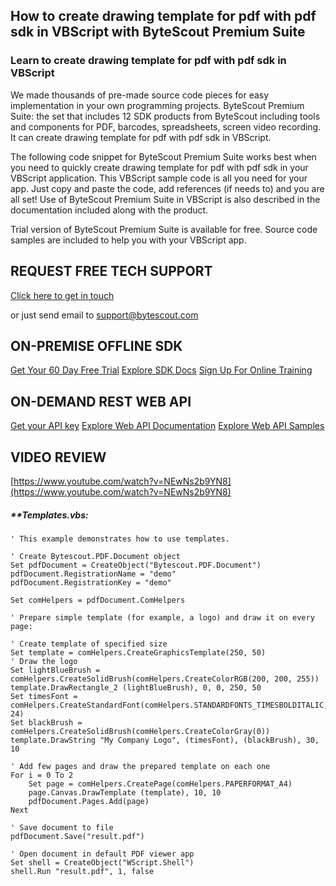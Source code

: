 ## How to create drawing template for pdf with pdf sdk in VBScript with ByteScout Premium Suite

### Learn to create drawing template for pdf with pdf sdk in VBScript

We made thousands of pre-made source code pieces for easy implementation in your own programming projects. ByteScout Premium Suite: the set that includes 12 SDK products from ByteScout including tools and components for PDF, barcodes, spreadsheets, screen video recording. It can create drawing template for pdf with pdf sdk in VBScript.

The following code snippet for ByteScout Premium Suite works best when you need to quickly create drawing template for pdf with pdf sdk in your VBScript application. This VBScript sample code is all you need for your app. Just copy and paste the code, add references (if needs to) and you are all set! Use of ByteScout Premium Suite in VBScript is also described in the documentation included along with the product.

Trial version of ByteScout Premium Suite is available for free. Source code samples are included to help you with your VBScript app.

## REQUEST FREE TECH SUPPORT

[Click here to get in touch](https://bytescout.zendesk.com/hc/en-us/requests/new?subject=ByteScout%20Premium%20Suite%20Question)

or just send email to [support@bytescout.com](mailto:support@bytescout.com?subject=ByteScout%20Premium%20Suite%20Question) 

## ON-PREMISE OFFLINE SDK 

[Get Your 60 Day Free Trial](https://bytescout.com/download/web-installer?utm_source=github-readme)
[Explore SDK Docs](https://bytescout.com/documentation/index.html?utm_source=github-readme)
[Sign Up For Online Training](https://academy.bytescout.com/)


## ON-DEMAND REST WEB API

[Get your API key](https://pdf.co/documentation/api?utm_source=github-readme)
[Explore Web API Documentation](https://pdf.co/documentation/api?utm_source=github-readme)
[Explore Web API Samples](https://github.com/bytescout/ByteScout-SDK-SourceCode/tree/master/PDF.co%20Web%20API)

## VIDEO REVIEW

[https://www.youtube.com/watch?v=NEwNs2b9YN8](https://www.youtube.com/watch?v=NEwNs2b9YN8)




<!-- code block begin -->

##### ****Templates.vbs:**
    
```
' This example demonstrates how to use templates.

' Create Bytescout.PDF.Document object
Set pdfDocument = CreateObject("Bytescout.PDF.Document")
pdfDocument.RegistrationName = "demo"
pdfDocument.RegistrationKey = "demo"

Set comHelpers = pdfDocument.ComHelpers

' Prepare simple template (for example, a logo) and draw it on every page:

' Create template of specified size
Set template = comHelpers.CreateGraphicsTemplate(250, 50)
' Draw the logo
Set lightBlueBrush = comHelpers.CreateSolidBrush(comHelpers.CreateColorRGB(200, 200, 255))
template.DrawRectangle_2 (lightBlueBrush), 0, 0, 250, 50
Set timesFont = comHelpers.CreateStandardFont(comHelpers.STANDARDFONTS_TIMESBOLDITALIC, 24)
Set blackBrush = comHelpers.CreateSolidBrush(comHelpers.CreateColorGray(0))
template.DrawString "My Company Logo", (timesFont), (blackBrush), 30, 10

' Add few pages and draw the prepared template on each one
For i = 0 To 2
    Set page = comHelpers.CreatePage(comHelpers.PAPERFORMAT_A4)
    page.Canvas.DrawTemplate (template), 10, 10
    pdfDocument.Pages.Add(page)
Next

' Save document to file
pdfDocument.Save("result.pdf")

' Open document in default PDF viewer app
Set shell = CreateObject("WScript.Shell")
shell.Run "result.pdf", 1, false

```

<!-- code block end -->